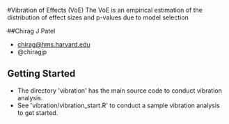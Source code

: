 #Vibration of Effects (VoE)
The VoE is an empirical estimation of the distribution of effect sizes and p-values due to model selection


##Chirag J Patel
- chirag@hms.harvard.edu
- @chiragjp

## Getting Started
- The directory 'vibration' has the main source code to conduct vibration analysis.
- See 'vibration/vibration_start.R' to conduct a sample vibration analysis to get started.

